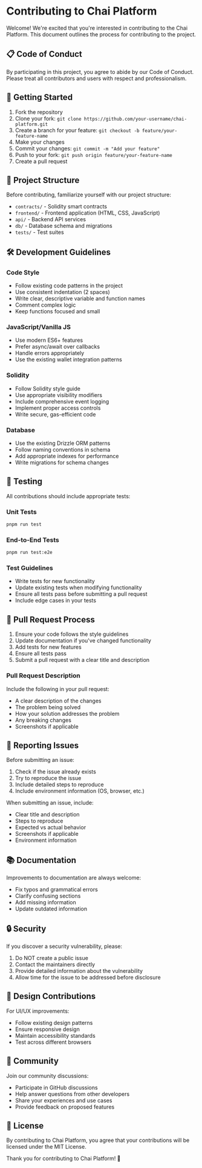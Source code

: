 # Contributing to Chai Platform

Welcome! We're excited that you're interested in contributing to the Chai Platform. This document outlines the process for contributing to the project.

## 📋 Code of Conduct

By participating in this project, you agree to abide by our Code of Conduct. Please treat all contributors and users with respect and professionalism.

## 🚀 Getting Started

1. Fork the repository
2. Clone your fork: `git clone https://github.com/your-username/chai-platform.git`
3. Create a branch for your feature: `git checkout -b feature/your-feature-name`
4. Make your changes
5. Commit your changes: `git commit -m "Add your feature"`
6. Push to your fork: `git push origin feature/your-feature-name`
7. Create a pull request

## 📁 Project Structure

Before contributing, familiarize yourself with our project structure:

- `contracts/` - Solidity smart contracts
- `frontend/` - Frontend application (HTML, CSS, JavaScript)
- `api/` - Backend API services
- `db/` - Database schema and migrations
- `tests/` - Test suites

## 🛠️ Development Guidelines

### Code Style

- Follow existing code patterns in the project
- Use consistent indentation (2 spaces)
- Write clear, descriptive variable and function names
- Comment complex logic
- Keep functions focused and small

### JavaScript/Vanilla JS

- Use modern ES6+ features
- Prefer async/await over callbacks
- Handle errors appropriately
- Use the existing wallet integration patterns

### Solidity

- Follow Solidity style guide
- Use appropriate visibility modifiers
- Include comprehensive event logging
- Implement proper access controls
- Write secure, gas-efficient code

### Database

- Use the existing Drizzle ORM patterns
- Follow naming conventions in schema
- Add appropriate indexes for performance
- Write migrations for schema changes

## 🧪 Testing

All contributions should include appropriate tests:

### Unit Tests
```bash
pnpm run test
```

### End-to-End Tests
```bash
pnpm run test:e2e
```

### Test Guidelines

- Write tests for new functionality
- Update existing tests when modifying functionality
- Ensure all tests pass before submitting a pull request
- Include edge cases in your tests

## 📝 Pull Request Process

1. Ensure your code follows the style guidelines
2. Update documentation if you've changed functionality
3. Add tests for new features
4. Ensure all tests pass
5. Submit a pull request with a clear title and description

### Pull Request Description

Include the following in your pull request:

- A clear description of the changes
- The problem being solved
- How your solution addresses the problem
- Any breaking changes
- Screenshots if applicable

## 🐛 Reporting Issues

Before submitting an issue:

1. Check if the issue already exists
2. Try to reproduce the issue
3. Include detailed steps to reproduce
4. Include environment information (OS, browser, etc.)

When submitting an issue, include:

- Clear title and description
- Steps to reproduce
- Expected vs actual behavior
- Screenshots if applicable
- Environment information

## 📚 Documentation

Improvements to documentation are always welcome:

- Fix typos and grammatical errors
- Clarify confusing sections
- Add missing information
- Update outdated information

## 🔒 Security

If you discover a security vulnerability, please:

1. Do NOT create a public issue
2. Contact the maintainers directly
3. Provide detailed information about the vulnerability
4. Allow time for the issue to be addressed before disclosure

## 🎨 Design Contributions

For UI/UX improvements:

- Follow existing design patterns
- Ensure responsive design
- Maintain accessibility standards
- Test across different browsers

## 🤝 Community

Join our community discussions:

- Participate in GitHub discussions
- Help answer questions from other developers
- Share your experiences and use cases
- Provide feedback on proposed features

## 📄 License

By contributing to Chai Platform, you agree that your contributions will be licensed under the MIT License.

Thank you for contributing to Chai Platform! 🌱